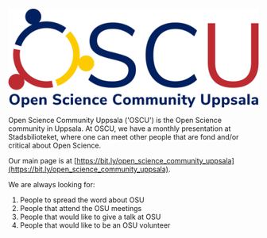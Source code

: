 ![](oscu_logo.png)

Open Science Community Uppsala ('OSCU') is the Open Science community in Uppsala.
At OSCU, we have a monthly presentation at Stadsbilioteket,
where one can meet other people that are fond and/or critical about Open Science.

Our main page is at [https://bit.ly/open_science_community_uppsala](https://bit.ly/open_science_community_uppsala).

We are always looking for:

 1. People to spread the word about OSU
 2. People that attend the OSU meetings
 3. People that would like to give a talk at OSU
 4. People that would like to be an OSU volunteer


